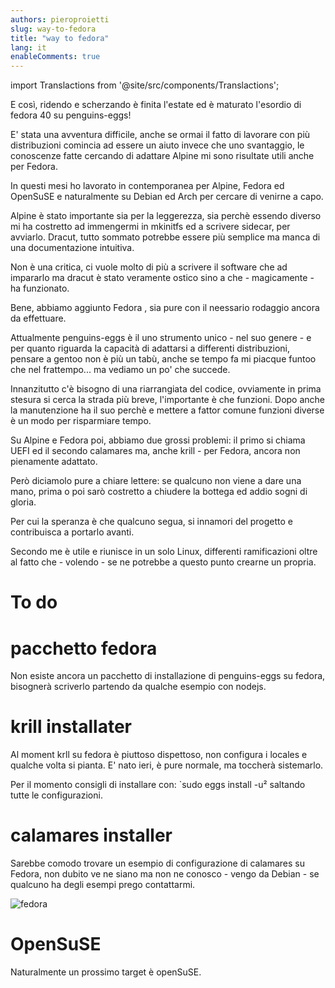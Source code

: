 ```yaml
---
authors: pieroproietti
slug: way-to-fedora
title: "way to fedora"
lang: it
enableComments: true
---
```


import Translactions from '@site/src/components/Translactions';

<Translactions />

E così, ridendo e scherzando è finita l'estate ed è maturato l'esordio di fedora 40 su penguins-eggs!

E' stata una avventura difficile, anche se ormai il fatto di lavorare con più distribuzioni comincia ad essere un aiuto invece che uno svantaggio, le conoscenze fatte cercando di adattare Alpine mi sono risultate utili anche per Fedora.

In questi mesi ho lavorato in contemporanea per Alpine, Fedora ed OpenSuSE e naturalmente su Debian ed Arch per cercare di venirne a capo.

Alpine è stato importante sia per la leggerezza, sia perchè essendo diverso mi ha costretto ad immengermi in mkinitfs ed a scrivere sidecar, per avviarlo. Dracut, tutto sommato potrebbe essere più semplice ma manca di una documentazione intuitiva.

Non è una critica, ci vuole molto di più a scrivere il software che ad impararlo ma dracut è stato veramente ostico sino a che - magicamente - ha funzionato.

Bene, abbiamo aggiunto Fedora , sia pure con il neessario rodaggio ancora da effettuare.

Attualmente penguins-eggs è il uno strumento unico - nel suo genere - e per quanto riguarda la capacità di adattarsi a differenti distribuzioni, pensare a gentoo non è più un tabù, anche se tempo fa mi piacque funtoo che nel frattempo... ma vediamo un po' che succede.

Innanzitutto c'è bisogno di una riarrangiata del codice, ovviamente in prima stesura si cerca la strada più breve, l'importante è che funzioni. Dopo anche la manutenzione ha il suo perchè e mettere a fattor comune funzioni diverse è un modo per risparmiare tempo.

Su Alpine e Fedora poi, abbiamo due grossi problemi: il primo si chiama UEFI ed il secondo calamares ma, anche krill - per Fedora, ancora non pienamente adattato.

Però diciamolo pure a chiare lettere: se qualcuno non viene a dare una mano, prima o poi sarò costretto a chiudere la bottega ed addio sogni di gloria.

Per cui la speranza è che qualcuno segua, si innamori del progetto e contribuisca a portarlo avanti.

Secondo me è utile e riunisce in un solo Linux, differenti ramificazioni oltre al fatto che - volendo - se ne potrebbe a questo punto crearne un propria.

# To do

# pacchetto fedora
Non esiste ancora un pacchetto di installazione di penguins-eggs su fedora, bisognerà scriverlo partendo da qualche esempio con nodejs.

# krill installater
Al moment krll su fedora è piuttoso dispettoso, non configura i locales e qualche volta si pianta. E' nato ieri, è pure normale, ma toccherà sistemarlo.

Per il momento consigli di installare con: `sudo eggs install -u² saltando tutte le configurazioni.

# calamares installer
Sarebbe comodo trovare un esempio di configurazione di calamares su Fedora, non dubito ve ne siano ma non ne conosco - vengo da Debian - se qualcuno ha degli esempi prego contattarmi.

![fedora](/images/fedora.png)

# OpenSuSE
Naturalmente un prossimo target è openSuSE.



